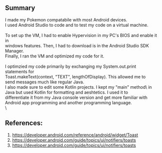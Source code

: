 ## Summary
I made my Pokemon compatabile with most Android devices. \
I used Android Studio to code and to test my code on a virtual machine. \
\
To set up the VM, I had to enable Hypervision in my PC's BIOS and enable it in \
windows features. Then, I had to download is in the Android Studio SDK Manager. \
Finally, I ran the VM and optimized my code for it. \
\
I optimzied my code primarily by exchanging my System.out.print statements for \
Toast.makeText(context, "TEXT", lengthOfDisplay). This allowed me to \
send messages much like regular Java. \
I also made sure to edit some Kotlin projects. I kept my "main" method\ 
in Java but used Kotlin for formatting and aeshtetics. I used it to \
differentiate it from my Java console version and get more familiar with \
Android app programming and another programming language. \
\
## References:
1. https://developer.android.com/reference/android/widget/Toast
2. https://developer.android.com/guide/topics/ui/notifiers/toasts
3. https://developer.android.com/guide/topics/ui/notifiers/toasts
